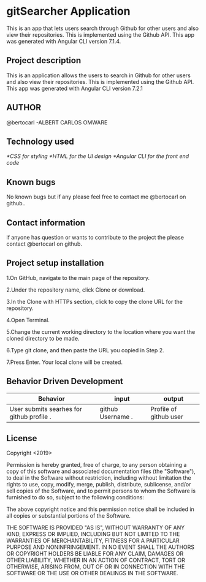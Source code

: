 # gitSearcher Application

This is an app that lets users search through Github for other users and also view their repositories. This is implemented using the Github API. This app was generated with Angular CLI version 7.1.4.


## Project description

This is an application allows the users to search in Github for other users and also view their repositories.
This is implemented using the Github API. This app was generated with Angular CLI version 7.2.1

## AUTHOR
@bertocarl -ALBERT CARLOS OMWARE

## Technology used

_*CSS for styling
*HTML for the UI design
*Angular CLI for the front end code_



## Known bugs

No known bugs but if any please feel free to contact me @bertocarl on github..


## Contact information

if anyone has question or wants to contribute to the project the please contact @bertocarl on github.

## Project setup installation

1.On GitHub, navigate to the main page of the repository.

2.Under the repository name, click Clone or download.

3.In the Clone with HTTPs section, click  to copy the clone URL for the repository.

4.Open Terminal.

5.Change the current working directory to the location where you want the cloned directory to be made.

6.Type git clone, and then paste the URL you copied in Step 2.

7.Press Enter. Your local clone will be created.




## Behavior Driven Development

|Behavior|input|output|
|--------|-----|------|
|User submits searhes for github profile .|github Username . |Profile of github user |


## License

Copyright <2019>

Permission is hereby granted, free of charge, to any person obtaining a copy of this software and associated documentation files (the "Software"), to deal in the Software without restriction, including without limitation the rights to use, copy, modify, merge, publish, distribute, sublicense, and/or sell copies of the Software, and to permit persons to whom the Software is furnished to do so, subject to the following conditions:

The above copyright notice and this permission notice shall be included in all copies or substantial portions of the Software.

THE SOFTWARE IS PROVIDED "AS IS", WITHOUT WARRANTY OF ANY KIND, EXPRESS OR IMPLIED, INCLUDING BUT NOT LIMITED TO THE WARRANTIES OF MERCHANTABILITY, FITNESS FOR A PARTICULAR PURPOSE AND NONINFRINGEMENT. IN NO EVENT SHALL THE AUTHORS OR COPYRIGHT HOLDERS BE LIABLE FOR ANY CLAIM, DAMAGES OR OTHER LIABILITY, WHETHER IN AN ACTION OF CONTRACT, TORT OR OTHERWISE, ARISING FROM, OUT OF OR IN CONNECTION WITH THE SOFTWARE OR THE USE OR OTHER DEALINGS IN THE SOFTWARE.
